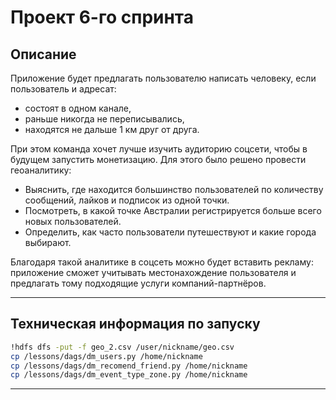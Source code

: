 # Проект 6-го спринта
## Описание
Приложение будет предлагать пользователю написать человеку, если пользователь и адресат:

- состоят в одном канале,
- раньше никогда не переписывались,
- находятся не дальше 1 км друг от друга.

При этом команда хочет лучше изучить аудиторию соцсети, чтобы в будущем запустить монетизацию. Для этого было решено провести геоаналитику:

- Выяснить, где находится большинство пользователей по количеству сообщений, лайков и подписок из одной точки.
- Посмотреть, в какой точке Австралии регистрируется больше всего новых пользователей.
- Определить, как часто пользователи путешествуют и какие города выбирают.

Благодаря такой аналитике в соцсеть можно будет вставить рекламу: приложение сможет учитывать местонахождение пользователя и предлагать тому подходящие услуги компаний-партнёров.

---

## Техническая информация по запуску
```bash
!hdfs dfs -put -f geo_2.csv /user/nickname/geo.csv
cp /lessons/dags/dm_users.py /home/nickname
cp /lessons/dags/dm_recomend_friend.py /home/nickname
cp /lessons/dags/dm_event_type_zone.py /home/nickname
```

---